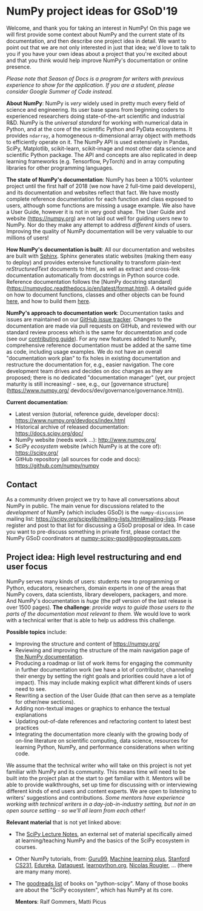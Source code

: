 # NumPy project ideas for GSoD'19

Welcome, and thank you for taking an interest in NumPy! On this page we will
first provide some context about NumPy and the current state of its
documentation, and then describe one project idea in detail. We want to point
out that we are not only interested in just that idea; we'd love to talk to you
if you have your own ideas about a project that you're excited about and that
you think would help improve NumPy's documentation or online presence.

*Please note that Season of Docs is a program for writers with previous
experience to show for the application. If you are a student, please consider
Google Summer of Code instead.*

**About NumPy**: NumPy is *very* widely used in pretty much every field of
science and engineering. Its user base spans from beginning coders to
experienced researchers doing state-of-the-art scientific and industrial R&D.
NumPy is the *universal standard* for working with numerical data in Python,
and at the core of the scientific Python and PyData ecosystems. It provides
`ndarray`, a homogeneous n-dimensional array object with methods to efficiently
operate on it. The NumPy API is used extensively in Pandas, SciPy, Matplotlib,
scikit-learn, scikit-image and most other data science and scientific Python
package. The API and concepts are also replicated in deep learning frameworks
(e.g.  Tensorflow, PyTorch) and in array computing libraries for other
programming languages.

**The state of NumPy's documentation**: NumPy has been a 100% volunteer project
until the first half of 2018 (we now have 2 full-time paid developers), and its
documentation and websites reflect that fact. We have mostly complete reference
documentation for each function and class exposed to users, although some
functions are missing a usage example. We also have a User Guide, however it is
not in very good shape. The User Guide and website (https://numpy.org) are not
laid out well for guiding users new to NumPy. Nor do they make any attempt to
address *different kinds* of users. Improving the quality of NumPy
documentation will be very valuable to our millions of users!

**How NumPy's documentation is built**: All our documentation and websites are
built with [Sphinx](http://www.sphinx-doc.org). Sphinx generates static
websites (making them easy to deploy) and provides extensive functionality to
transform plain-text *reStructuredText* documents to html, as well as extract
and cross-link documentation automatically from docstrings in Python source
code.  Reference documentation follows the [NumPy docstring standard]
(https://numpydoc.readthedocs.io/en/latest/format.html). A detailed
guide on how to document functions, classes and other objects can be found
[here](https://www.numpy.org/devdocs/docs/howto_document.html), and how to
build them [here](https://www.numpy.org/devdocs/docs/howto_build_docs.html).

**NumPy's approach to documentation work**: Documentation tasks and issues are
maintained on our [GitHub issue tracker](https://github.com/numpy/numpy/issues).
Changes to the documentation are made via pull requests on GitHub, and reviewed
with our standard review process which is the same for documentation and code
(see our [contributing guide](https://www.numpy.org/devdocs/dev/index.html)).
For any new features added to NumPy, comprehensive reference documentation must
be added at the same time as code, including usage examples. We do not have an
overall "documentation work plan" to fix holes in existing documentation and
restructure the documentation for, e.g., easier navigation. The core
development team drives and decides on doc changes as they are proposed; there
is no dedicated "documentation manager" (yet, our project maturity is still
increasing! - see, e.g., our [governance structure](https://www.numpy.org/
devdocs/dev/governance/governance.html)).


**Current documentation**:

- Latest version (tutorial, reference guide, developer docs):
  https://www.numpy.org/devdocs/index.html
- Historical archive of released documentation: https://docs.scipy.org/doc/
- NumPy website (needs work ...): http://www.numpy.org/
- SciPy *ecosystem* website (which NumPy is at the core of): https://scipy.org/
- GitHub repository (all sources for code and docs): https://github.com/numpy/numpy


## Contact

As a community driven project we try to have all conversations about NumPy in
public. The main venue for discussions related to the *development* of NumPy
(which includes GSoD) is the `numpy-discussion` mailing list:
https://scipy.org/scipylib/mailing-lists.html#mailing-lists. Please register
and post to that list for discussing a GSoD proposal or idea. In case you
want to pre-discuss something in private first, please contact the NumPy
GSoD coordinators at numpy-scipy-gsod@googlegroups.com.


## Project idea: High level restructuring and end user focus

NumPy serves many kinds of users: students new to programming or Python,
educators, researchers, domain experts in one of the areas that NumPy covers,
data scientists, library developers, packagers, and more. And NumPy's
documentation is *huge* (the pdf version of the last release is over 1500
pages). **The challenge**: *provide ways to guide those users to the parts of
the documentation most relevant to them.* We would love to work with a
technical writer that is able to help us address this challenge.

**Possible topics** include:
- Improving the structure and content of https://numpy.org/
- Reviewing and improving the structure of the main navigation page of [the
  NumPy documentation](https://www.numpy.org/devdocs/).
- Producing a roadmap or list of work items for engaging the community in
  further documentation work (we have a lot of contributor, channeling their
  energy by setting the right goals and priorities could have a lot of impact).
  This may include making explicit what different kinds of users need to see.
- Rewriting a section of the User Guide (that can then serve as a template for
  other/new sections).
- Adding non-textual images or graphics to enhance the textual explanations
- Updating out-of-date references and refactoring content to latest best
  practices
- Integrating the documentation more cleanly with the growing body of on-line
  literature on scientific computing, data science, resources for learning
  Python, NumPy, and performance considerations when writing code.

We assume that the technical writer who will take on this project is not yet
familiar with NumPy and its community. This means time will need to be built
into the project plan at the start to get familiar with it. Mentors will be
able to provide walkthroughs, set up time for discussing with or interviewing
different kinds of end users and content experts. We are open to listening to
writers' suggestions and contributions. *Some mentors have experience working
with technical writers in a day-job-in-industry setting, but not in an open
source setting - so we'll all learn from each other!*

**Relevant material** that is not yet linked above:

- The [SciPy Lecture Notes](https://scipy-lectures.org/), an external set of
  material specifically aimed at learning/teaching NumPy and the basics of the
  SciPy ecosystem in courses.
- Other NumPy tutorials, from:
  [Guru99](https://www.guru99.com/numpy-tutorial.html), [Machine learning
  plus](https://www.machinelearningplus.com/python/numpy-tutorial-part1-array-python-examples/),
  [Stanford CS231](http://cs231n.github.io/python-numpy-tutorial/),
  [Edureka](https://www.edureka.co/blog/python-numpy-tutorial/),
  [Dataquest](https://www.dataquest.io/blog/numpy-tutorial-python/),
  [learnpython.org](https://www.learnpython.org/en/Numpy_Arrays), [Nicolas
  Rougier](https://github.com/rougier/numpy-tutorial), ... (there are many many
  more).
- The [goodreads list](https://www.goodreads.com/shelf/show/python-scipy) of
  books on "python-scipy". Many of those books are about the "SciPy ecosystem",
  which has NumPy at its core.
  
  
  **Mentors**: Ralf Gommers, Matti Picus
